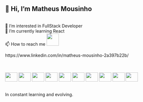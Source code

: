 <h2> 👋 Hi, I’m Matheus Mousinho </h2> <br> 
👀 I’m interested in FullStack Developer <br>
🌱 I’m currently learning React <br>
📫 How to reach me <img eight="30" width="40"  src="https://cdn.jsdelivr.net/gh/devicons/devicon/icons/linkedin/linkedin-original.svg" /> <p>https://www.linkedin.com/in/matheus-mousinho-2a397b22b/</p> <br><br>
<div> 
  <img height="30" width="40" src="https://cdn.jsdelivr.net/gh/devicons/devicon/icons/react/react-original-wordmark.svg" />
  <img height="30" width="40" src="https://cdn.jsdelivr.net/gh/devicons/devicon/icons/java/java-original-wordmark.svg" />
  <img height="30" width="40" src="https://cdn.jsdelivr.net/gh/devicons/devicon/icons/spring/spring-plain.svg" />
  <img height="30" width="40" src="https://cdn.jsdelivr.net/gh/devicons/devicon/icons/python/python-original.svg"/>
  <img height="30" width="40" src="https://cdn.jsdelivr.net/gh/devicons/devicon/icons/html5/html5-original.svg" />
  <img height="30" width="40" src="https://cdn.jsdelivr.net/gh/devicons/devicon/icons/css3/css3-original.svg" />
  <img height="30" width="40" src="https://cdn.jsdelivr.net/gh/devicons/devicon/icons/javascript/javascript-original.svg" />
  <img height="30" width="40" src="https://cdn.jsdelivr.net/gh/devicons/devicon/icons/git/git-original.svg" />
  <img height="30" width="40" src="https://cdn.jsdelivr.net/gh/devicons/devicon/icons/django/django-plain.svg" />
  <img height="30" width="40" src="https://cdn.jsdelivr.net/gh/devicons/devicon/icons/mysql/mysql-original.svg" />
</div><br>

In constant learning and evolving.
<!---
MatheusMousinho/MatheusMousinho is a ✨ special ✨ repository because its `README.md` (this file) appears on your GitHub profile.
You can click the Preview link to take a look at your changes.
--->
